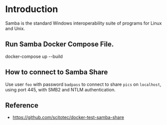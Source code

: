 # Introduction

Samba is the standard Windows interoperability suite of programs for Linux and Unix.

## Run Samba Docker Compose File.
docker-compose up --build

## How to connect to Samba Share
Use user `foo` with password `badpass` to connect to share `pics`
on `localhost`, using port 445, with SMB2 and NTLM authentication.

## Reference

* https://github.com/scitotec/docker-test-samba-share